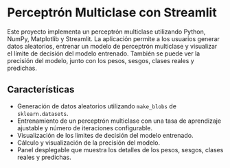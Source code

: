 # Perceptrón Multiclase con Streamlit

Este proyecto implementa un perceptrón multiclase utilizando Python, NumPy, Matplotlib y Streamlit. La aplicación permite a los usuarios generar datos aleatorios, entrenar un modelo de perceptrón multiclase y visualizar el límite de decisión del modelo entrenado. También se puede ver la precisión del modelo, junto con los pesos, sesgos, clases reales y predichas.

## Características

- Generación de datos aleatorios utilizando `make_blobs` de `sklearn.datasets`.
- Entrenamiento de un perceptrón multiclase con una tasa de aprendizaje ajustable y número de iteraciones configurable.
- Visualización de los límites de decisión del modelo entrenado.
- Cálculo y visualización de la precisión del modelo.
- Panel desplegable que muestra los detalles de los pesos, sesgos, clases reales y predichas.
